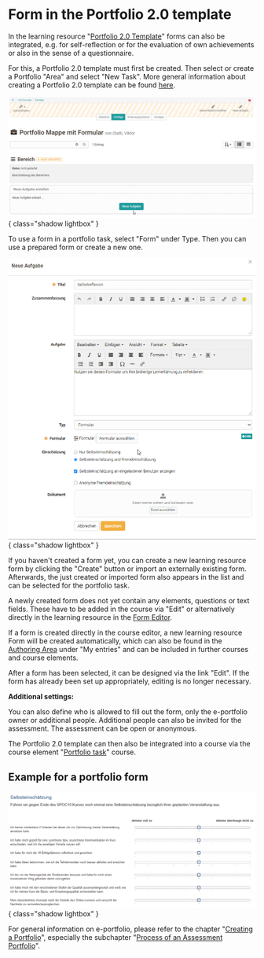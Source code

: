 # Form in the Portfolio 2.0 template

In the learning resource "[Portfolio 2.0 Template](../learningresources/Portfolio_template_Creation.md)" forms can also be integrated, e.g. for self-reflection or for the evaluation of own achievements or also in the sense of a questionnaire.

For this, a Portfolio 2.0 template must first be created. Then select or create a Portfolio "Area" and select "New Task". More general information about creating a Portfolio 2.0 template can be found [here](../learningresources/Portfolio_template_Administration_and_editing.md).

![Portfolio template](assets/Formular_eportfolio.png){ class="shadow lightbox" }

To use a form in a portfolio task, select "Form" under Type. Then you can use a prepared form or create a new one.

![Create portfolio task with form](assets/portfolio_Aufgabe1.png){ class="shadow lightbox" }

If you haven't created a form yet, you can create a new learning resource form by clicking the "Create" button or import an externally existing form. Afterwards, the just created or imported form also appears in the list and can be selected for the portfolio task.

A newly created form does not yet contain any elements, questions or text fields. These have to be added in the course via "Edit" or alternatively directly in the learning resource in the [Form Editor](Form_editor_Questionnaire_editor.md).

If a form is created directly in the course editor, a new learning resource Form will be created automatically, which can also be found in the [Authoring Area](../area_modules/Authoring.md) under "My entries" and can be included in further courses and course elements.

After a form has been selected, it can be designed via the link "Edit". If the form has already been set up appropriately, editing is no longer necessary.

**Additional settings:**

You can also define who is allowed to fill out the form, only the e-portfolio owner or additional people. Additional people can also be invited for the assessment. The assessment can be open or anonymous.

The Portfolio 2.0 template can then also be integrated into a course via the course element "[Portfolio task](../learningresources/Creating_Portfolio_Tasks.md)" course.

## Example for a portfolio form

![Example form in portfolio](assets/Portfolio_Formular.png){ class="shadow lightbox" }

For general information on e-portfolio, please refer to the chapter "[Creating a Portfolio](../area_modules/index.md)", especially the subchapter "[Process of an Assessment Portfolio](../../manual_admin/administration/eAssessment_ePortfolio.md)".
